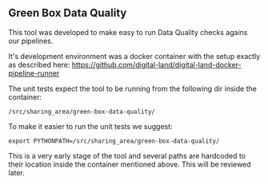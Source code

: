 ## Green Box Data Quality

This tool was developed to make easy to run Data Quality checks agains our pipelines.

It's development environment was a docker container with the setup exactly as described here:
https://github.com/digital-land/digital-land-docker-pipeline-runner

The unit tests expect the tool to be running from the following dir inside the container:
    
    /src/sharing_area/green-box-data-quality/

To make it easier to run the unit tests we suggest:

    export PYTHONPATH=/src/sharing_area/green-box-data-quality/

This is a very early stage of the tool and several paths are hardcoded to their location inside the container mentioned above. This will be reviewed later.
